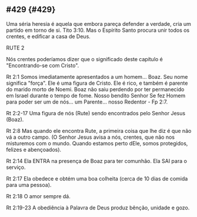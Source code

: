 ## #429 {#429}

Uma séria heresia é aquela que embora pareça defender a verdade, cria um partido em torno de si. Tito 3:10\. Mas o Espírito Santo procura unir todos os crentes, e edificar a casa de Deus.

RUTE 2

Nós crentes poderíamos dizer que o significado deste capítulo é &quot;Encontrando-se com Cristo&quot;.

Rt 2:1 Somos imediatamente apresentados a um homem... Boaz. Seu nome significa &quot;força&quot;. Ele é uma figura de Cristo. Ele é rico, e também é parente do marido morto de Noemi. Boaz não saiu perdendo por ter permanecido em Israel durante o tempo de fome. Nosso bendito Senhor Se fez Homem para poder ser um de nós... um Parente... nosso Redentor - Fp 2:7.

Rt 2:2-17 Uma figura de nós (Rute) sendo encontrados pelo Senhor Jesus (Boaz).

Rt 2:8 Mas quando ele encontra Rute, a primeira coisa que lhe diz é que não vá a outro campo. (O Senhor Jesus avisa a nós, crentes, que não nos misturemos com o mundo. Quando estamos perto dEle, somos protegidos, felizes e abençoados).

Rt 2:14 Ela ENTRA na presença de Boaz para ter comunhão. Ela SAI para o serviço.

Rt 2:17 Ela obedece e obtém uma boa colheita (cerca de 10 dias de comida para uma pessoa).

Rt 2:18 O amor sempre dá.

Rt 2:19-23 A obediência à Palavra de Deus produz bênção, unidade e gozo.